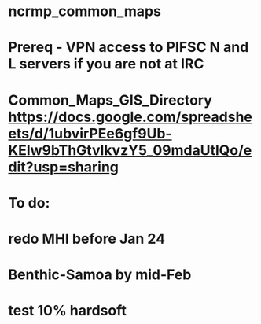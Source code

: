 # ncrmp_common_maps
# Prereq - VPN access to PIFSC N and L servers if you are not at IRC
# Common_Maps_GIS_Directory https://docs.google.com/spreadsheets/d/1ubvirPEe6gf9Ub-KEIw9bThGtvlkvzY5_09mdaUtlQo/edit?usp=sharing
# To do: 
# redo MHI before Jan 24
# Benthic-Samoa by mid-Feb
# test 10% hardsoft
